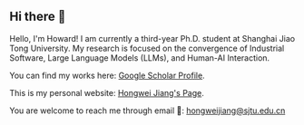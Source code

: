 ## Hi there 👋

Hello, I'm Howard! I am currently a third-year Ph.D. student at Shanghai Jiao Tong University. My research is focused on the convergence of Industrial Software, Large Language Models (LLMs), and Human-AI Interaction.

You can find my works here: [Google Scholar Profile](https://scholar.google.com/citations?user=gRb1K7AAAAAJ\&hl).

This is my personal website: [Hongwei Jiang's Page](https://yuuko-kurisu.github.io/kurisu.github.io).


You are welcome to reach me through email :e-mail:: <hongweijiang@sjtu.edu.cn>

<!--
**Yuuko-kurisu/Yuuko-kurisu** is a ✨ _special_ ✨ repository because its `README.md` (this file) appears on your GitHub profile.

Here are some ideas to get you started:

- 🔭 I’m currently working on ...
- 🌱 I’m currently learning ...
- 👯 I’m looking to collaborate on ...
- 🤔 I’m looking for help with ...
- 💬 Ask me about ...
- 📫 How to reach me: ...
- 😄 Pronouns: ...
- ⚡ Fun fact: ...
-->
